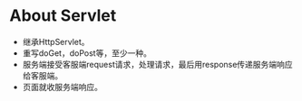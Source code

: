 # About Servlet
- 继承HttpServlet。
- 重写doGet，doPost等，至少一种。
- 服务端接受客服端request请求，处理请求，最后用response传递服务端响应给客服端。
- 页面就收服务端响应。
